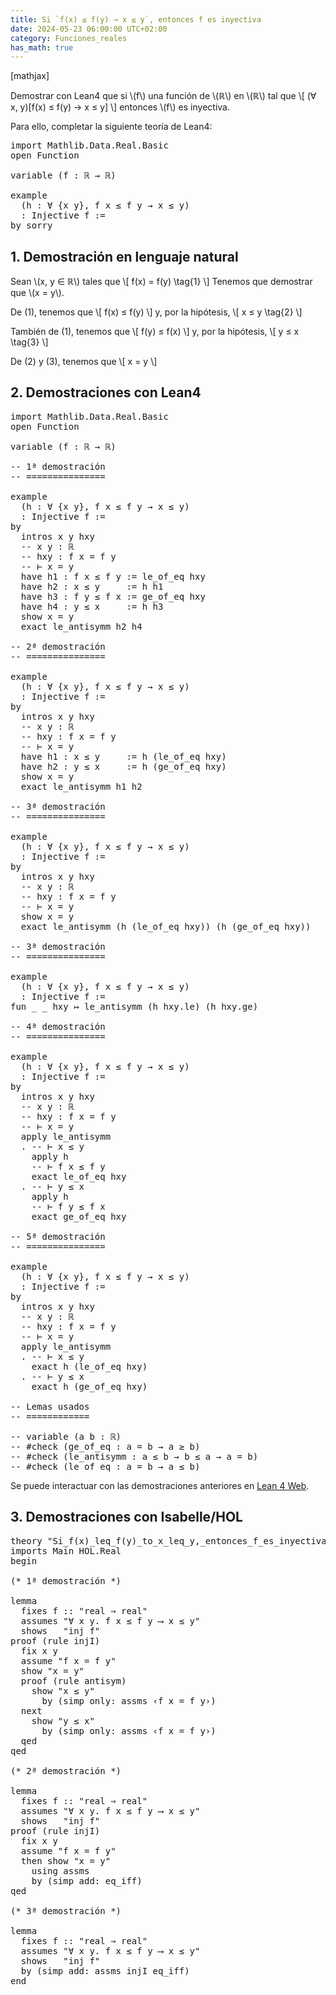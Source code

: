 ```yaml
---
title: Si `f(x) ≤ f(y) → x ≤ y`, entonces f es inyectiva
date: 2024-05-23 06:00:00 UTC+02:00
category: Funciones_reales
has_math: true
---
```


[mathjax]

Demostrar con Lean4 que si \\(f\\) una función de \\(ℝ\\) en \\(ℝ\\) tal que
\\[ (∀ x, y)[f(x) ≤ f(y) → x ≤ y] \\]
entonces \\(f\\) es inyectiva.

Para ello, completar la siguiente teoría de Lean4:

<pre lang="lean">
import Mathlib.Data.Real.Basic
open Function

variable (f : ℝ → ℝ)

example
  (h : ∀ {x y}, f x ≤ f y → x ≤ y)
  : Injective f :=
by sorry
</pre>
<!--more-->

<h2>1. Demostración en lenguaje natural</h2>

Sean \\(x, y ∈ ℝ\\) tales que
\\[ f(x) = f(y) \\tag{1} \\]
Tenemos que demostrar que \\(x = y\\).

De (1), tenemos que
\\[ f(x) ≤ f(y) \\]
y, por la hipótesis,
\\[ x ≤ y \\tag{2} \\]

También de (1), tenemos que
\\[ f(y) ≤ f(x) \\]
y, por la hipótesis,
\\[ y ≤ x \\tag{3} \\]

De (2) y (3), tenemos que
\\[ x = y \\]

<h2>2. Demostraciones con Lean4</h2>

<pre lang="lean">
import Mathlib.Data.Real.Basic
open Function

variable (f : ℝ → ℝ)

-- 1ª demostración
-- ===============

example
  (h : ∀ {x y}, f x ≤ f y → x ≤ y)
  : Injective f :=
by
  intros x y hxy
  -- x y : ℝ
  -- hxy : f x = f y
  -- ⊢ x = y
  have h1 : f x ≤ f y := le_of_eq hxy
  have h2 : x ≤ y     := h h1
  have h3 : f y ≤ f x := ge_of_eq hxy
  have h4 : y ≤ x     := h h3
  show x = y
  exact le_antisymm h2 h4

-- 2ª demostración
-- ===============

example
  (h : ∀ {x y}, f x ≤ f y → x ≤ y)
  : Injective f :=
by
  intros x y hxy
  -- x y : ℝ
  -- hxy : f x = f y
  -- ⊢ x = y
  have h1 : x ≤ y     := h (le_of_eq hxy)
  have h2 : y ≤ x     := h (ge_of_eq hxy)
  show x = y
  exact le_antisymm h1 h2

-- 3ª demostración
-- ===============

example
  (h : ∀ {x y}, f x ≤ f y → x ≤ y)
  : Injective f :=
by
  intros x y hxy
  -- x y : ℝ
  -- hxy : f x = f y
  -- ⊢ x = y
  show x = y
  exact le_antisymm (h (le_of_eq hxy)) (h (ge_of_eq hxy))

-- 3ª demostración
-- ===============

example
  (h : ∀ {x y}, f x ≤ f y → x ≤ y)
  : Injective f :=
fun _ _ hxy ↦ le_antisymm (h hxy.le) (h hxy.ge)

-- 4ª demostración
-- ===============

example
  (h : ∀ {x y}, f x ≤ f y → x ≤ y)
  : Injective f :=
by
  intros x y hxy
  -- x y : ℝ
  -- hxy : f x = f y
  -- ⊢ x = y
  apply le_antisymm
  . -- ⊢ x ≤ y
    apply h
    -- ⊢ f x ≤ f y
    exact le_of_eq hxy
  . -- ⊢ y ≤ x
    apply h
    -- ⊢ f y ≤ f x
    exact ge_of_eq hxy

-- 5ª demostración
-- ===============

example
  (h : ∀ {x y}, f x ≤ f y → x ≤ y)
  : Injective f :=
by
  intros x y hxy
  -- x y : ℝ
  -- hxy : f x = f y
  -- ⊢ x = y
  apply le_antisymm
  . -- ⊢ x ≤ y
    exact h (le_of_eq hxy)
  . -- ⊢ y ≤ x
    exact h (ge_of_eq hxy)

-- Lemas usados
-- ============

-- variable (a b : ℝ)
-- #check (ge_of_eq : a = b → a ≥ b)
-- #check (le_antisymm : a ≤ b → b ≤ a → a = b)
-- #check (le_of_eq : a = b → a ≤ b)
</pre>

Se puede interactuar con las demostraciones anteriores en [Lean 4 Web](https://live.lean-lang.org/#url=https://raw.githubusercontent.com/jaalonso/Calculemus2/main/src/Si_f(x)_leq_f(y)_to_x_leq_y,_entonces_f_es_inyectiva.lean).

<h2>3. Demostraciones con Isabelle/HOL</h2>

<pre lang="isar">
theory "Si_f(x)_leq_f(y)_to_x_leq_y,_entonces_f_es_inyectiva"
imports Main HOL.Real
begin

(* 1ª demostración *)

lemma
  fixes f :: "real ⇒ real"
  assumes "∀ x y. f x ≤ f y ⟶ x ≤ y"
  shows   "inj f"
proof (rule injI)
  fix x y
  assume "f x = f y"
  show "x = y"
  proof (rule antisym)
    show "x ≤ y"
      by (simp only: assms ‹f x = f y›)
  next
    show "y ≤ x"
      by (simp only: assms ‹f x = f y›)
  qed
qed

(* 2ª demostración *)

lemma
  fixes f :: "real ⇒ real"
  assumes "∀ x y. f x ≤ f y ⟶ x ≤ y"
  shows   "inj f"
proof (rule injI)
  fix x y
  assume "f x = f y"
  then show "x = y"
    using assms
    by (simp add: eq_iff)
qed

(* 3ª demostración *)

lemma
  fixes f :: "real ⇒ real"
  assumes "∀ x y. f x ≤ f y ⟶ x ≤ y"
  shows   "inj f"
  by (simp add: assms injI eq_iff)
end
</pre>
